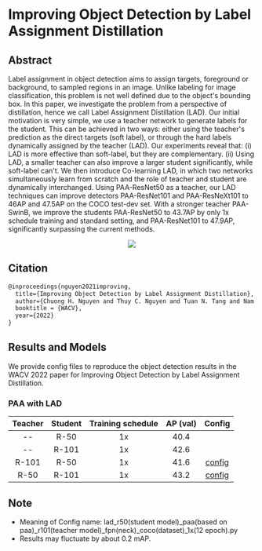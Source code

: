 # Improving Object Detection by Label Assignment Distillation


## Abstract

<!-- [ABSTRACT] -->

Label assignment in object detection aims to assign targets, foreground or background, to sampled regions in an image. Unlike labeling for image classification, this problem is not well defined due to the object's bounding box. In this paper, we investigate the problem from a perspective of distillation, hence we call Label Assignment Distillation (LAD). Our initial motivation is very simple, we use a teacher network to generate labels for the student. This can be achieved in two ways: either using the teacher's prediction as the direct targets (soft label), or through the hard labels dynamically assigned by the teacher (LAD). Our experiments reveal that: (i) LAD is more effective than soft-label, but they are complementary. (ii) Using LAD, a smaller teacher can also improve a larger student significantly, while soft-label can't. We then introduce Co-learning LAD, in which two networks simultaneously learn from scratch and the role of teacher and student are dynamically interchanged. Using PAA-ResNet50 as a teacher, our LAD techniques can improve detectors PAA-ResNet101 and PAA-ResNeXt101 to 46AP and 47.5AP on the COCO test-dev set. With a stronger teacher PAA-SwinB, we improve the students PAA-ResNet50 to 43.7AP by only 1x schedule training and standard setting, and PAA-ResNet101 to 47.9AP, significantly surpassing the current methods.

<!-- [IMAGE] -->
<div align=center>
<img src="https://user-images.githubusercontent.com/40661020/143894499-c2a3a243-988f-4604-915b-17918732bf03.png"/>
</div>

<!-- [PAPER_TITLE: Improving Object Detection by Label Assignment Distillation] -->
<!-- [PAPER_URL: https://arxiv.org/abs/2108.10520] -->

## Citation


<!-- [ALGORITHM] -->

```latex
@inproceedings{nguyen2021improving,
  title={Improving Object Detection by Label Assignment Distillation},
  author={Chuong H. Nguyen and Thuy C. Nguyen and Tuan N. Tang and Nam L. H. Phan},
  booktitle = {WACV},
  year={2022}
}
```

## Results and Models

We provide config files to reproduce the object detection results in the
WACV 2022 paper for Improving Object Detection by Label Assignment
Distillation.

### PAA with LAD

|  Teacher  | Student | Training schedule | AP (val) |                         Config                          |
| :-------: | :-----: | :---------------: | :------: |  :----------------------------------------------------: |
|    --     |  R-50   |        1x         |   40.4   |                                                         |
|    --     |  R-101  |        1x         |   42.6   |                                                         |
|   R-101   |  R-50   |        1x         |   41.6   |  [config](configs/lad/lad_r50_paa_r101_fpn_coco_1x.py)  |
|   R-50    |  R-101  |        1x         |   43.2   |  [config](configs/lad/lad_r101_paa_r50_fpn_coco_1x.py)  |

## Note

- Meaning of Config name: lad_r50(student model)_paa(based on paa)_r101(teacher model)_fpn(neck)_coco(dataset)_1x(12 epoch).py
- Results may fluctuate by about 0.2 mAP.